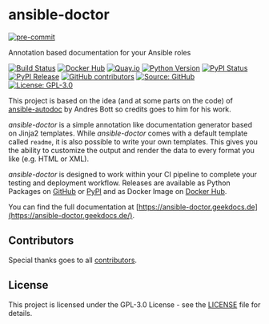 # ansible-doctor

[![pre-commit](https://img.shields.io/badge/pre--commit-enabled-brightgreen?logo=pre-commit&logoColor=white)](https://github.com/pre-commit/pre-commit)

Annotation based documentation for your Ansible roles

[![Build Status](https://img.shields.io/drone/build/thegeeklab/ansible-doctor?logo=drone)](https://cloud.drone.io/thegeeklab/ansible-doctor)
[![Docker Hub](https://img.shields.io/badge/dockerhub-latest-blue.svg?logo=docker&logoColor=white)](https://hub.docker.com/r/thegeeklab/ansible-doctor)
[![Quay.io](https://img.shields.io/badge/quay-latest-blue.svg?logo=docker&logoColor=white)](https://quay.io/repository/thegeeklab/ansible-doctor)
[![Python Version](https://img.shields.io/pypi/pyversions/ansible-doctor.svg)](https://pypi.org/project/ansible-doctor/)
[![PyPI Status](https://img.shields.io/pypi/status/ansible-doctor.svg)](https://pypi.org/project/ansible-doctor/)
[![PyPI Release](https://img.shields.io/pypi/v/ansible-doctor.svg)](https://pypi.org/project/ansible-doctor/)
[![GitHub contributors](https://img.shields.io/github/contributors/thegeeklab/ansible-doctor)](https://github.com/thegeeklab/ansible-doctor/graphs/contributors)
[![Source: GitHub](https://img.shields.io/badge/source-github-blue.svg?logo=github&logoColor=white)](https://github.com/thegeeklab/ansible-doctor)
[![License: GPL-3.0](https://img.shields.io/github/license/thegeeklab/ansible-doctor)](https://github.com/thegeeklab/ansible-doctor/blob/master/LICENSE)

This project is based on the idea (and at some parts on the code) of [ansible-autodoc](https://github.com/AndresBott/ansible-autodoc) by Andres Bott so credits goes to him for his work.

_ansible-doctor_ is a simple annotation like documentation generator based on Jinja2 templates. While _ansible-doctor_ comes with a default template called `readme`, it is also possible to write your own templates. This gives you the ability to customize the output and render the data to every format you like (e.g. HTML or XML).

_ansible-doctor_ is designed to work within your CI pipeline to complete your testing and deployment workflow. Releases are available as Python Packages on [GitHub](https://github.com/thegeeklab/ansible-doctor/releases) or [PyPI](https://pypi.org/project/ansible-doctor/) and as Docker Image on [Docker Hub](https://hub.docker.com/r/thegeeklab/ansible-doctor).

You can find the full documentation at [https://ansible-doctor.geekdocs.de](https://ansible-doctor.geekdocs.de/).

## Contributors

Special thanks goes to all [contributors](https://github.com/thegeeklab/ansible-doctor/graphs/contributors).

## License

This project is licensed under the GPL-3.0 License - see the [LICENSE](https://github.com/thegeeklab/ansible-doctor/blob/master/LICENSE) file for details.
